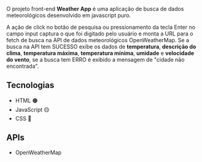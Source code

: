 <p>O projeto front-end <strong>Weather App</strong> é uma aplicação de busca de dados meteorológicos desenvolvido em javascript puro.</p>
<p>A ação de click no botão de pesquisa ou pressionamento da tecla Enter no campo input captura o que foi digitado pelo usuário e monta a URL para o fetch de busca 
na API de dados meteorológicos OpenWeatherMap. Se a busca na API tem SUCESSO exibe os dados de <strong>temperatura</strong>, <strong>descrição do clima</strong>, <strong>temperatura máxima</strong>, <strong>temperatura mínima</strong>, 
  <strong>umidade</strong> e <strong>velocidade do vento</strong>, 
  se a busca tem ERRO é exibido a mensagem de "cidade não encontrada".</p>
<h2>Tecnologias</h2>
<ul>
  <li>HTML 🟠</li>
  <li>JavaScript 🟡</li>
  <li>CSS 🔵</li>
</ul>
<h2>APIs</h2>
<ul>
  <li>OpenWeatherMap</li>
</ul>
